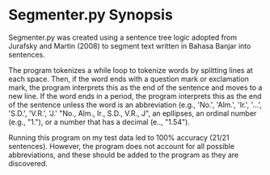 # Segmenter.py Synopsis

Segmenter.py was created using a sentence tree logic adopted from Jurafsky and Martin (2008) to segment text written in Bahasa Banjar into sentences.  

The program tokenizes a while loop to tokenize words by splitting lines at each space. Then, if the word ends with a question mark or exclamation mark, the program interprets this as the end of the sentence and moves to a new line. 
If the word ends in a period, the program interprets this as the end of the sentence unless the word is an abbreviation (e.g., 'No.', 'Alm.', 'Ir.', '...', 'S.D.', 'V.R.', 'J.'  "No., Alm., Ir., S.D., V.R., J", an epllipses, an ordinal number (e.g., "1."), or a number that has a decimal (e.., "1.54").  
    
Running this program on my test data led to 100% accuracy (21/21 sentences). However, the program does not account for all possible abbreviations, and these should be added to the program as they are discovered. 
